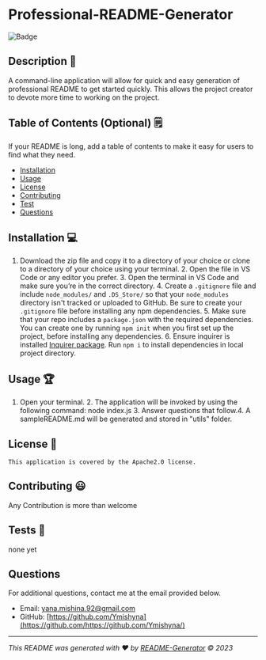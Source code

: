 # Professional-README-Generator

  ![Badge](https://img.shields.io/badge/license-Apache2.0-yellowgreen.svg)

## Description 📝

  A command-line application will allow for quick and easy generation of professional README to get started quickly.  This allows the project creator to devote more time to working on the project.
  
## Table of Contents (Optional) 🗒

If your README is long, add a table of contents to make it easy for users to find what they need.

- [Installation](#installation-💻)
- [Usage](#usage-🏆)
- [License](#license-📛)
- [Contributing](#contributing-😃)
- [Test](#Test-🧪)
- [Questions](#questions)

## Installation 💻

  1. Download the zip file and copy it to a directory of your choice or clone to a directory of your choice using your terminal.  2. Open the file in VS Code or any editor you prefer. 3. Open the terminal in VS Code and make sure you’re in the correct directory. 4. Create a `.gitignore` file and include `node_modules/` and `.DS_Store/` so that your `node_modules` directory isn't tracked or uploaded to GitHub. Be sure to create your `.gitignore` file before installing any npm dependencies. 5. Make sure that your repo includes a `package.json` with the required dependencies. You can create one by running `npm init` when you first set up the project, before installing any dependencies. 6. Ensure inquirer is installed [Inquirer package](https://www.npmjs.com/package/inquirer/v/8.2.4). Run `npm i` to install dependencies in local project directory.

## Usage  🏆

  1. Open your terminal. 2. The application will be invoked by using the following command:     node index.js     3. Answer questions that follow.4. A sampleREADME.md will be generated and stored in "utils" folder.

## License 📛
    This application is covered by the Apache2.0 license.

## Contributing  😃
 
  Any Contribution is more than welcome

## Tests  🧪

  none yet

## Questions

For additional questions, contact me at the email provided below. 

- Email: yana.mishina.92@gmail.com
- GitHub: [https://github.com/Ymishyna](https://github.com/https://github.com/Ymishyna/)

---

_This README was generated with ❤️ by [README-Generator](https://github.com/Ymishyna/Professional-README-Generator) © 2023_
